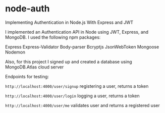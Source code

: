 # node-auth
Implementing Authentication in Node.js With Express and JWT

 I implemented an Authentication API in Node using JWT, Express, and MongoDB. I used the following npm packages:
  
Express 
Express-Validator
Body-parser
Bcryptjs 
JsonWebToken
Mongoose
Nodemon

Also, for this project I signed up and created a database using MongoDB.Atlas cloud server

Endpoints for testing:

```http://localhost:4000/user/signup```  registering a user, returns a token

```http://localhost:4000/user/login```   logging a user, returns a token

```http://localhost:4000/user/me```      validates user and returns a registered user




